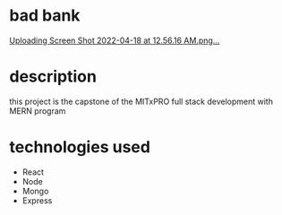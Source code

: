 # bad bank
[Uploading Screen Shot 2022-04-18 at 12.56.16 AM.png…]()


# description
this project is the capstone of the MITxPRO full stack development with MERN program

# technologies used
* React
* Node
* Mongo
* Express
